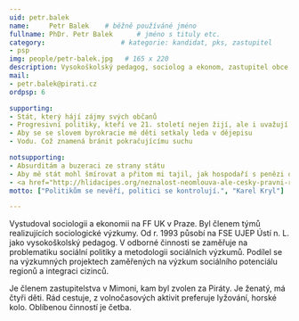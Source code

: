 ```yaml
---
uid: petr.balek
name:     Petr Balek  	# běžně používáné jméno
fullname: PhDr. Petr Balek  	# jméno s tituly etc.
category:                 	# kategorie: kandidat, pks, zastupitel
- psp
img: people/petr-balek.jpg   # 165 x 220
description: Vysokoškolský pedagog, sociolog a ekonom, zastupitel obce Mimoň za Piráty.           	# kratký popis, max 160 znaků
mail:
- petr.balek@pirati.cz
ordpsp: 6

supporting:
- Stát, který hájí zájmy svých občanů
- Progresivní politiky, kteří ve 21. století nejen žijí, ale i uvažují
- Aby se se slovem byrokracie mé děti setkaly leda v dějepisu
- Vodu. Což znamená bránit pokračujícímu suchu

notsupporting:
- Absurditám a buzeraci ze strany státu
- Aby mě stát mohl šmírovat a přitom mi tajil, jak hospodaří s penězi od lidí
- <a href="http://hlidacipes.org/neznalost-neomlouva-ale-cesky-pravni-rad-aktualne-obsahuje-kolem-2-milionu-pravnich-norem/" target="_blank">2.000.000 zákonům a právních norem</a>
motto: ["Politikům se nevěří, politici se kontrolují.", "Karel Kryl"]

---
```


Vystudoval sociologii a ekonomii na FF UK v Praze. Byl členem týmů realizujících sociologické výzkumy. Od r. 1993 působí na FSE UJEP Ústí n. L. jako vysokoškolský pedagog.
V odborné činnosti se zaměřuje na problematiku sociální politiky a metodologii sociálních výzkumů. Podílel se na výzkumných projektech zaměřených na výzkum sociálního potenciálu regionů a integraci cizinců.

Je členem zastupitelstva v Mimoni, kam byl zvolen za Piráty. Je ženatý, má čtyři děti. Rád cestuje, z volnočasových aktivit preferuje lyžování, horské kolo. Oblíbenou činností je četba.